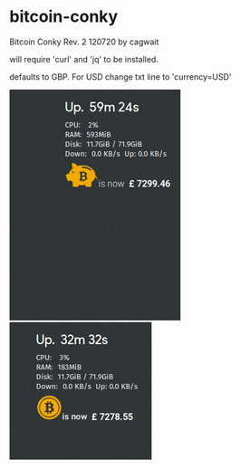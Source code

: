 # bitcoin-conky

Bitcoin Conky Rev. 2 120720 by cagwait

will require 'curl' and 'jq' to be installed.

defaults to GBP. For USD change txt line to 'currency=USD'

<img src="Conky.png">
<img src="Conky2.png">

